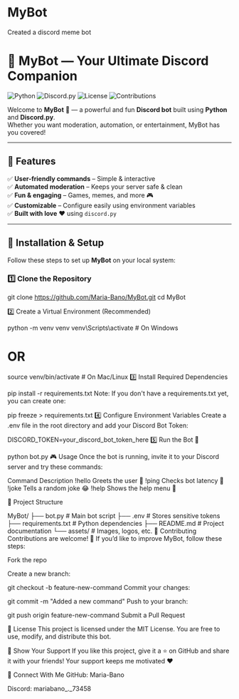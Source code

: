 # MyBot
Created a discord meme bot

# 🤖 MyBot — Your Ultimate Discord Companion

![Python](https://img.shields.io/badge/Python-3.11%2B-blue)
![Discord.py](https://img.shields.io/badge/discord.py-2.0%2B-green)
![License](https://img.shields.io/badge/license-MIT-purple)
![Contributions](https://img.shields.io/badge/contributions-welcome-orange)

Welcome to **MyBot** 🎉 — a powerful and fun **Discord bot** built using **Python** and **Discord.py**.  
Whether you want moderation, automation, or entertainment, MyBot has you covered!  

---

## 🚀 Features

✅ **User-friendly commands** – Simple & interactive  
✅ **Automated moderation** – Keeps your server safe & clean  
✅ **Fun & engaging** – Games, memes, and more 🎮  
✅ **Customizable** – Configure easily using environment variables  
✅ **Built with love** ❤️ using `discord.py`

---

## 📌 Installation & Setup

Follow these steps to set up **MyBot** on your local system:

### 1️⃣ Clone the Repository

git clone https://github.com/Maria-Bano/MyBot.git
cd MyBot



2️⃣ Create a Virtual Environment (Recommended)

python -m venv venv
venv\Scripts\activate    # On Windows
# OR
source venv/bin/activate  # On Mac/Linux
3️⃣ Install Required Dependencies

pip install -r requirements.txt
Note: If you don't have a requirements.txt yet, you can create one:

pip freeze > requirements.txt
4️⃣ Configure Environment Variables
Create a .env file in the root directory and add your Discord Bot Token:

DISCORD_TOKEN=your_discord_bot_token_here
5️⃣ Run the Bot 🚀

python bot.py
🎮 Usage
Once the bot is running, invite it to your Discord server and try these commands:

Command	Description
!hello	Greets the user 👋
!ping	Checks bot latency 🏓
!joke	Tells a random joke 😂
!help	Shows the help menu 📜

📁 Project Structure

MyBot/
├── bot.py              # Main bot script
├── .env                # Stores sensitive tokens
├── requirements.txt    # Python dependencies
├── README.md           # Project documentation
└── assets/             # Images, logos, etc.
🤝 Contributing
Contributions are welcome! 🙌
If you’d like to improve MyBot, follow these steps:

Fork the repo

Create a new branch:


git checkout -b feature-new-command
Commit your changes:


git commit -m "Added a new command"
Push to your branch:


git push origin feature-new-command
Submit a Pull Request

📜 License
This project is licensed under the MIT License.
You are free to use, modify, and distribute this bot.

🌟 Show Your Support
If you like this project, give it a ⭐ on GitHub and share it with your friends!
Your support keeps me motivated ❤️

🔗 Connect With Me
GitHub: Maria-Bano

Discord: mariabano_._73458

